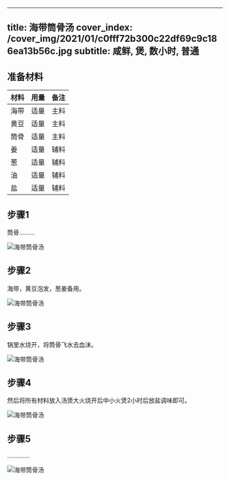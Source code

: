 
---
title: 海带筒骨汤
cover_index: /cover_img/2021/01/c0fff72b300c22df69c9c186ea13b56c.jpg
subtitle: 咸鲜, 煲, 数小时, 普通
---

## 准备材料

| 材料     | 用量 | 备注|
| ------- | ----- | --- |
| 海带 | 适量| 主料 |
| 黄豆 | 适量| 主料 |
| 筒骨 | 适量| 主料 |
| 姜 | 适量| 辅料 |
| 葱 | 适量| 辅料 |
| 油 | 适量| 辅料 |
| 盐 | 适量| 辅料 |

## 步骤1

筒骨.........

![海带筒骨汤](https://i8.meishichina.com/attachment/recipe/201010/201010121054094.jpg?x-oss-process=style/p320) 

## 步骤2

海带，黄豆泡发，葱姜备用。

![海带筒骨汤](https://i8.meishichina.com/attachment/recipe/201010/201010121054213.jpg?x-oss-process=style/p320) 

## 步骤3

锅里水烧开，将筒骨飞水去血沫。

![海带筒骨汤](https://i8.meishichina.com/attachment/recipe/201010/201010121054375.jpg?x-oss-process=style/p320) 

## 步骤4

然后将所有材料放入汤煲大火烧开后中小火煲2小时后放盐调味即可。

![海带筒骨汤](https://i8.meishichina.com/attachment/recipe/201010/201010121054597.jpg?x-oss-process=style/p320) 

## 步骤5

.............

![海带筒骨汤](https://i8.meishichina.com/attachment/recipe/201010/201010121055180.jpg?x-oss-process=style/p320) 

